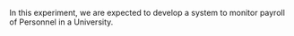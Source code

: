 In this experiment, we are expected to develop a system to monitor payroll of Personnel in a University. 
